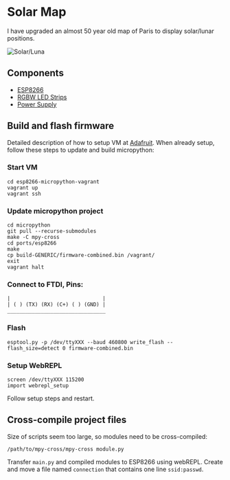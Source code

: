 # Solar Map

I have upgraded an almost 50 year old map of Paris to display solar/lunar positions.

![Solar/Luna](http://marclieser.de/data/content/interests/solarmap/solarmap_header.jpg)

## Components

- [ESP8266](https://www.adafruit.com/product/2471)
- [RGBW LED Strips](https://www.adafruit.com/product/2842)
- [Power Supply](https://www.meanwell-web.com/en-gb/ac-dc-single-output-enclosed-power-supply-output-rsp--75--5)

## Build and flash firmware

Detailed description of how to setup VM at [Adafruit](https://learn.adafruit.com/building-and-running-micropython-on-the-esp8266/build-firmware#provision-virtual-machine-2-5). When already setup, follow these steps to update and build micropython:

### Start VM

```
cd esp8266-micropython-vagrant
vagrant up
vagrant ssh
```

### Update micropython project

```
cd micropython
git pull --recurse-submodules
make -C mpy-cross
cd ports/esp8266
make
cp build-GENERIC/firmware-combined.bin /vagrant/
exit
vagrant halt
```

### Connect to FTDI, Pins:

```
|                              |
| ( ) (TX) (RX) (C+) ( ) (GND) |
________________________________
```

### Flash

```
esptool.py -p /dev/ttyXXX --baud 460800 write_flash --flash_size=detect 0 firmware-combined.bin
```

### Setup WebREPL

```
screen /dev/ttyXXX 115200
import webrepl_setup
```

Follow setup steps and restart.

## Cross-compile project files

Size of scripts seem too large, so modules need to be cross-compiled:

```
/path/to/mpy-cross/mpy-cross module.py
```

Transfer `main.py` and compiled modules to ESP8266 using webREPL. Create and move a file named `connection` that contains one line `ssid:passwd`.
